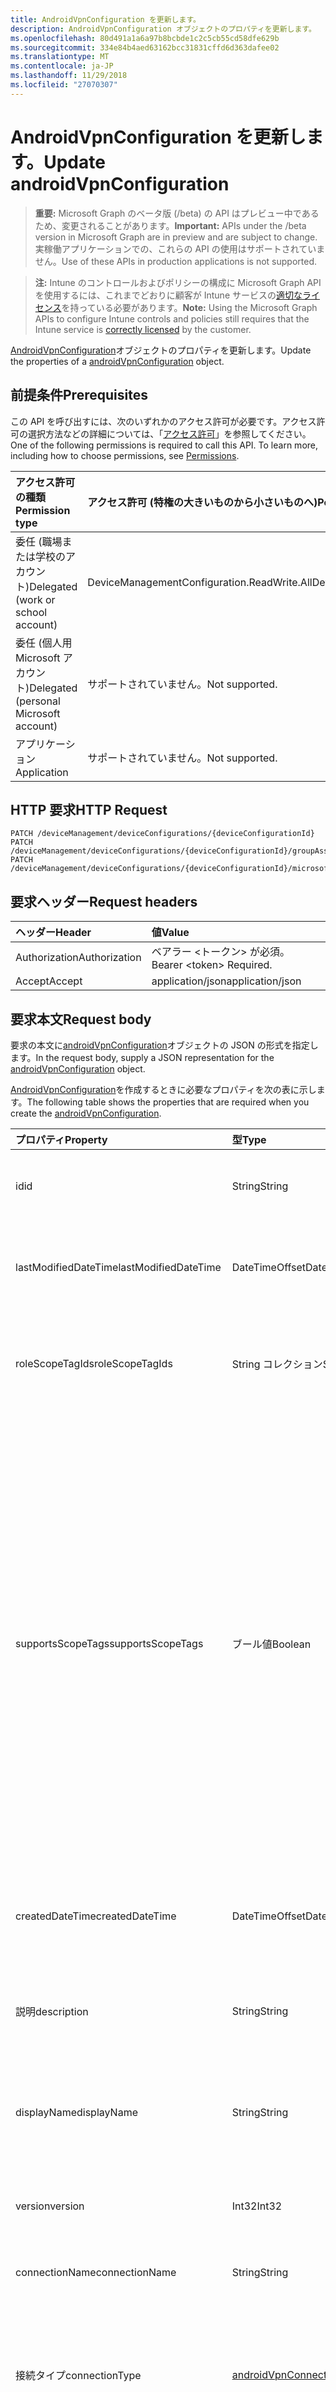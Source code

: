 ```yaml
---
title: AndroidVpnConfiguration を更新します。
description: AndroidVpnConfiguration オブジェクトのプロパティを更新します。
ms.openlocfilehash: 80d491a1a6a97b8bcbde1c2c5cb55cd58dfe629b
ms.sourcegitcommit: 334e84b4aed63162bcc31831cffd6d363dafee02
ms.translationtype: MT
ms.contentlocale: ja-JP
ms.lasthandoff: 11/29/2018
ms.locfileid: "27070307"
---
```

# <a name="update-androidvpnconfiguration"></a><span data-ttu-id="09bba-103">AndroidVpnConfiguration を更新します。</span><span class="sxs-lookup"><span data-stu-id="09bba-103">Update androidVpnConfiguration</span></span>

> <span data-ttu-id="09bba-104">**重要:** Microsoft Graph のベータ版 (/beta) の API はプレビュー中であるため、変更されることがあります。</span><span class="sxs-lookup"><span data-stu-id="09bba-104">**Important:** APIs under the /beta version in Microsoft Graph are in preview and are subject to change.</span></span> <span data-ttu-id="09bba-105">実稼働アプリケーションでの、これらの API の使用はサポートされていません。</span><span class="sxs-lookup"><span data-stu-id="09bba-105">Use of these APIs in production applications is not supported.</span></span>

> <span data-ttu-id="09bba-106">**注:** Intune のコントロールおよびポリシーの構成に Microsoft Graph API を使用するには、これまでどおりに顧客が Intune サービスの[適切なライセンス](https://go.microsoft.com/fwlink/?linkid=839381)を持っている必要があります。</span><span class="sxs-lookup"><span data-stu-id="09bba-106">**Note:** Using the Microsoft Graph APIs to configure Intune controls and policies still requires that the Intune service is [correctly licensed](https://go.microsoft.com/fwlink/?linkid=839381) by the customer.</span></span>

<span data-ttu-id="09bba-107">[AndroidVpnConfiguration](../resources/intune-deviceconfig-androidvpnconfiguration.md)オブジェクトのプロパティを更新します。</span><span class="sxs-lookup"><span data-stu-id="09bba-107">Update the properties of a [androidVpnConfiguration](../resources/intune-deviceconfig-androidvpnconfiguration.md) object.</span></span>
## <a name="prerequisites"></a><span data-ttu-id="09bba-108">前提条件</span><span class="sxs-lookup"><span data-stu-id="09bba-108">Prerequisites</span></span>
<span data-ttu-id="09bba-p102">この API を呼び出すには、次のいずれかのアクセス許可が必要です。アクセス許可の選択方法などの詳細については、「[アクセス許可](/graph/permissions-reference)」を参照してください。</span><span class="sxs-lookup"><span data-stu-id="09bba-p102">One of the following permissions is required to call this API. To learn more, including how to choose permissions, see [Permissions](/graph/permissions-reference).</span></span>

|<span data-ttu-id="09bba-111">アクセス許可の種類</span><span class="sxs-lookup"><span data-stu-id="09bba-111">Permission type</span></span>|<span data-ttu-id="09bba-112">アクセス許可 (特権の大きいものから小さいものへ)</span><span class="sxs-lookup"><span data-stu-id="09bba-112">Permissions (from most to least privileged)</span></span>|
|:---|:---|
|<span data-ttu-id="09bba-113">委任 (職場または学校のアカウント)</span><span class="sxs-lookup"><span data-stu-id="09bba-113">Delegated (work or school account)</span></span>|<span data-ttu-id="09bba-114">DeviceManagementConfiguration.ReadWrite.All</span><span class="sxs-lookup"><span data-stu-id="09bba-114">DeviceManagementConfiguration.ReadWrite.All</span></span>|
|<span data-ttu-id="09bba-115">委任 (個人用 Microsoft アカウント)</span><span class="sxs-lookup"><span data-stu-id="09bba-115">Delegated (personal Microsoft account)</span></span>|<span data-ttu-id="09bba-116">サポートされていません。</span><span class="sxs-lookup"><span data-stu-id="09bba-116">Not supported.</span></span>|
|<span data-ttu-id="09bba-117">アプリケーション</span><span class="sxs-lookup"><span data-stu-id="09bba-117">Application</span></span>|<span data-ttu-id="09bba-118">サポートされていません。</span><span class="sxs-lookup"><span data-stu-id="09bba-118">Not supported.</span></span>|

## <a name="http-request"></a><span data-ttu-id="09bba-119">HTTP 要求</span><span class="sxs-lookup"><span data-stu-id="09bba-119">HTTP Request</span></span>
<!-- {
  "blockType": "ignored"
}
-->
``` http
PATCH /deviceManagement/deviceConfigurations/{deviceConfigurationId}
PATCH /deviceManagement/deviceConfigurations/{deviceConfigurationId}/groupAssignments/{deviceConfigurationGroupAssignmentId}/deviceConfiguration
PATCH /deviceManagement/deviceConfigurations/{deviceConfigurationId}/microsoft.graph.windowsDomainJoinConfiguration/networkAccessConfigurations/{deviceConfigurationId}
```

## <a name="request-headers"></a><span data-ttu-id="09bba-120">要求ヘッダー</span><span class="sxs-lookup"><span data-stu-id="09bba-120">Request headers</span></span>
|<span data-ttu-id="09bba-121">ヘッダー</span><span class="sxs-lookup"><span data-stu-id="09bba-121">Header</span></span>|<span data-ttu-id="09bba-122">値</span><span class="sxs-lookup"><span data-stu-id="09bba-122">Value</span></span>|
|:---|:---|
|<span data-ttu-id="09bba-123">Authorization</span><span class="sxs-lookup"><span data-stu-id="09bba-123">Authorization</span></span>|<span data-ttu-id="09bba-124">ベアラー &lt;トークン&gt; が必須。</span><span class="sxs-lookup"><span data-stu-id="09bba-124">Bearer &lt;token&gt; Required.</span></span>|
|<span data-ttu-id="09bba-125">Accept</span><span class="sxs-lookup"><span data-stu-id="09bba-125">Accept</span></span>|<span data-ttu-id="09bba-126">application/json</span><span class="sxs-lookup"><span data-stu-id="09bba-126">application/json</span></span>|

## <a name="request-body"></a><span data-ttu-id="09bba-127">要求本文</span><span class="sxs-lookup"><span data-stu-id="09bba-127">Request body</span></span>
<span data-ttu-id="09bba-128">要求の本文に[androidVpnConfiguration](../resources/intune-deviceconfig-androidvpnconfiguration.md)オブジェクトの JSON の形式を指定します。</span><span class="sxs-lookup"><span data-stu-id="09bba-128">In the request body, supply a JSON representation for the [androidVpnConfiguration](../resources/intune-deviceconfig-androidvpnconfiguration.md) object.</span></span>

<span data-ttu-id="09bba-129">[AndroidVpnConfiguration](../resources/intune-deviceconfig-androidvpnconfiguration.md)を作成するときに必要なプロパティを次の表に示します。</span><span class="sxs-lookup"><span data-stu-id="09bba-129">The following table shows the properties that are required when you create the [androidVpnConfiguration](../resources/intune-deviceconfig-androidvpnconfiguration.md).</span></span>

|<span data-ttu-id="09bba-130">プロパティ</span><span class="sxs-lookup"><span data-stu-id="09bba-130">Property</span></span>|<span data-ttu-id="09bba-131">型</span><span class="sxs-lookup"><span data-stu-id="09bba-131">Type</span></span>|<span data-ttu-id="09bba-132">説明</span><span class="sxs-lookup"><span data-stu-id="09bba-132">Description</span></span>|
|:---|:---|:---|
|<span data-ttu-id="09bba-133">id</span><span class="sxs-lookup"><span data-stu-id="09bba-133">id</span></span>|<span data-ttu-id="09bba-134">String</span><span class="sxs-lookup"><span data-stu-id="09bba-134">String</span></span>|<span data-ttu-id="09bba-135">エンティティのキー。</span><span class="sxs-lookup"><span data-stu-id="09bba-135">Key of the entity.</span></span> <span data-ttu-id="09bba-136">[deviceConfiguration](../resources/intune-deviceconfig-deviceconfiguration.md) から継承します</span><span class="sxs-lookup"><span data-stu-id="09bba-136">Inherited from [deviceConfiguration](../resources/intune-deviceconfig-deviceconfiguration.md)</span></span>|
|<span data-ttu-id="09bba-137">lastModifiedDateTime</span><span class="sxs-lookup"><span data-stu-id="09bba-137">lastModifiedDateTime</span></span>|<span data-ttu-id="09bba-138">DateTimeOffset</span><span class="sxs-lookup"><span data-stu-id="09bba-138">DateTimeOffset</span></span>|<span data-ttu-id="09bba-139">オブジェクトが最後に変更された DateTime。</span><span class="sxs-lookup"><span data-stu-id="09bba-139">DateTime the object was last modified.</span></span> <span data-ttu-id="09bba-140">[deviceConfiguration](../resources/intune-deviceconfig-deviceconfiguration.md) から継承します</span><span class="sxs-lookup"><span data-stu-id="09bba-140">Inherited from [deviceConfiguration](../resources/intune-deviceconfig-deviceconfiguration.md)</span></span>|
|<span data-ttu-id="09bba-141">roleScopeTagIds</span><span class="sxs-lookup"><span data-stu-id="09bba-141">roleScopeTagIds</span></span>|<span data-ttu-id="09bba-142">String コレクション</span><span class="sxs-lookup"><span data-stu-id="09bba-142">String collection</span></span>|<span data-ttu-id="09bba-143">このエンティティ インスタンスのスコープのタグのリストです。</span><span class="sxs-lookup"><span data-stu-id="09bba-143">List of Scope Tags for this Entity instance.</span></span> <span data-ttu-id="09bba-144">[deviceConfiguration](../resources/intune-deviceconfig-deviceconfiguration.md) から継承します</span><span class="sxs-lookup"><span data-stu-id="09bba-144">Inherited from [deviceConfiguration](../resources/intune-deviceconfig-deviceconfiguration.md)</span></span>|
|<span data-ttu-id="09bba-145">supportsScopeTags</span><span class="sxs-lookup"><span data-stu-id="09bba-145">supportsScopeTags</span></span>|<span data-ttu-id="09bba-146">ブール値</span><span class="sxs-lookup"><span data-stu-id="09bba-146">Boolean</span></span>|<span data-ttu-id="09bba-147">デバイスの構成を基になるスコープのタグの割り当てをサポートしているかどうかを示します。</span><span class="sxs-lookup"><span data-stu-id="09bba-147">Indicates whether or not the underlying Device Configuration supports the assignment of scope tags.</span></span> <span data-ttu-id="09bba-148">この値が false であり、エンティティをスコープ指定されたユーザーには表示されませんがある場合、ScopeTags プロパティに割り当てることは許可されていません。</span><span class="sxs-lookup"><span data-stu-id="09bba-148">Assigning to the ScopeTags property is not allowed when this value is false and entities will not be visible to scoped users.</span></span> <span data-ttu-id="09bba-149">これは、Silverlight で作成されたレガシ ポリシーに対して発生し、削除して、Azure ポータル内のポリシーを再作成することで解決できます。</span><span class="sxs-lookup"><span data-stu-id="09bba-149">This occurs for Legacy policies created in Silverlight and can be resolved by deleting and recreating the policy in the Azure Portal.</span></span> <span data-ttu-id="09bba-150">このプロパティは値の取得のみ可能です。</span><span class="sxs-lookup"><span data-stu-id="09bba-150">This property is read-only.</span></span> <span data-ttu-id="09bba-151">[deviceConfiguration](../resources/intune-deviceconfig-deviceconfiguration.md) から継承します</span><span class="sxs-lookup"><span data-stu-id="09bba-151">Inherited from [deviceConfiguration](../resources/intune-deviceconfig-deviceconfiguration.md)</span></span>|
|<span data-ttu-id="09bba-152">createdDateTime</span><span class="sxs-lookup"><span data-stu-id="09bba-152">createdDateTime</span></span>|<span data-ttu-id="09bba-153">DateTimeOffset</span><span class="sxs-lookup"><span data-stu-id="09bba-153">DateTimeOffset</span></span>|<span data-ttu-id="09bba-154">オブジェクトが作成された DateTime。</span><span class="sxs-lookup"><span data-stu-id="09bba-154">DateTime the object was created.</span></span> <span data-ttu-id="09bba-155">[deviceConfiguration](../resources/intune-deviceconfig-deviceconfiguration.md) から継承します</span><span class="sxs-lookup"><span data-stu-id="09bba-155">Inherited from [deviceConfiguration](../resources/intune-deviceconfig-deviceconfiguration.md)</span></span>|
|<span data-ttu-id="09bba-156">説明</span><span class="sxs-lookup"><span data-stu-id="09bba-156">description</span></span>|<span data-ttu-id="09bba-157">String</span><span class="sxs-lookup"><span data-stu-id="09bba-157">String</span></span>|<span data-ttu-id="09bba-158">デバイス構成について管理者が提供した説明。</span><span class="sxs-lookup"><span data-stu-id="09bba-158">Admin provided description of the Device Configuration.</span></span> <span data-ttu-id="09bba-159">[deviceConfiguration](../resources/intune-deviceconfig-deviceconfiguration.md) から継承します</span><span class="sxs-lookup"><span data-stu-id="09bba-159">Inherited from [deviceConfiguration](../resources/intune-deviceconfig-deviceconfiguration.md)</span></span>|
|<span data-ttu-id="09bba-160">displayName</span><span class="sxs-lookup"><span data-stu-id="09bba-160">displayName</span></span>|<span data-ttu-id="09bba-161">String</span><span class="sxs-lookup"><span data-stu-id="09bba-161">String</span></span>|<span data-ttu-id="09bba-162">デバイス構成について管理者が指定した名前。</span><span class="sxs-lookup"><span data-stu-id="09bba-162">Admin provided name of the device configuration.</span></span> <span data-ttu-id="09bba-163">[deviceConfiguration](../resources/intune-deviceconfig-deviceconfiguration.md) から継承します</span><span class="sxs-lookup"><span data-stu-id="09bba-163">Inherited from [deviceConfiguration](../resources/intune-deviceconfig-deviceconfiguration.md)</span></span>|
|<span data-ttu-id="09bba-164">version</span><span class="sxs-lookup"><span data-stu-id="09bba-164">version</span></span>|<span data-ttu-id="09bba-165">Int32</span><span class="sxs-lookup"><span data-stu-id="09bba-165">Int32</span></span>|<span data-ttu-id="09bba-166">デバイス構成のバージョン。</span><span class="sxs-lookup"><span data-stu-id="09bba-166">Version of the device configuration.</span></span> <span data-ttu-id="09bba-167">[deviceConfiguration](../resources/intune-deviceconfig-deviceconfiguration.md) から継承します</span><span class="sxs-lookup"><span data-stu-id="09bba-167">Inherited from [deviceConfiguration](../resources/intune-deviceconfig-deviceconfiguration.md)</span></span>|
|<span data-ttu-id="09bba-168">connectionName</span><span class="sxs-lookup"><span data-stu-id="09bba-168">connectionName</span></span>|<span data-ttu-id="09bba-169">String</span><span class="sxs-lookup"><span data-stu-id="09bba-169">String</span></span>|<span data-ttu-id="09bba-170">接続名がユーザーに表示されます。</span><span class="sxs-lookup"><span data-stu-id="09bba-170">Connection name displayed to the user.</span></span>|
|<span data-ttu-id="09bba-171">接続タイプ</span><span class="sxs-lookup"><span data-stu-id="09bba-171">connectionType</span></span>|[<span data-ttu-id="09bba-172">androidVpnConnectionType</span><span class="sxs-lookup"><span data-stu-id="09bba-172">androidVpnConnectionType</span></span>](../resources/intune-deviceconfig-androidvpnconnectiontype.md)|<span data-ttu-id="09bba-173">接続の種類です。</span><span class="sxs-lookup"><span data-stu-id="09bba-173">Connection type.</span></span> <span data-ttu-id="09bba-174">使用可能な値: `ciscoAnyConnect`、`pulseSecure`、`f5EdgeClient`、`dellSonicWallMobileConnect`、`checkPointCapsuleVpn`、`citrix`。</span><span class="sxs-lookup"><span data-stu-id="09bba-174">Possible values are: `ciscoAnyConnect`, `pulseSecure`, `f5EdgeClient`, `dellSonicWallMobileConnect`, `checkPointCapsuleVpn`, `citrix`.</span></span>|
|<span data-ttu-id="09bba-175">role</span><span class="sxs-lookup"><span data-stu-id="09bba-175">role</span></span>|<span data-ttu-id="09bba-176">String</span><span class="sxs-lookup"><span data-stu-id="09bba-176">String</span></span>|<span data-ttu-id="09bba-177">パルスをセキュリティで保護する接続の種類が設定されている場合の役割です。</span><span class="sxs-lookup"><span data-stu-id="09bba-177">Role when connection type is set to Pulse Secure.</span></span>|
|<span data-ttu-id="09bba-178">領域</span><span class="sxs-lookup"><span data-stu-id="09bba-178">realm</span></span>|<span data-ttu-id="09bba-179">String</span><span class="sxs-lookup"><span data-stu-id="09bba-179">String</span></span>|<span data-ttu-id="09bba-180">領域のパルスをセキュリティで保護する接続の種類が設定されている場合です。</span><span class="sxs-lookup"><span data-stu-id="09bba-180">Realm when connection type is set to Pulse Secure.</span></span>|
|<span data-ttu-id="09bba-181">サーバー</span><span class="sxs-lookup"><span data-stu-id="09bba-181">servers</span></span>|<span data-ttu-id="09bba-182">[vpnServer](../resources/intune-deviceconfig-vpnserver.md)コレクション</span><span class="sxs-lookup"><span data-stu-id="09bba-182">[vpnServer](../resources/intune-deviceconfig-vpnserver.md) collection</span></span>|<span data-ttu-id="09bba-183">ネットワーク上の VPN サーバーの一覧です。</span><span class="sxs-lookup"><span data-stu-id="09bba-183">List of VPN Servers on the network.</span></span> <span data-ttu-id="09bba-184">エンド ・ ユーザーがこれらのネットワークの場所にアクセスできることを確認します。</span><span class="sxs-lookup"><span data-stu-id="09bba-184">Make sure end users can access these network locations.</span></span> <span data-ttu-id="09bba-185">このコレクションには、最大で 500 個の要素を含めることができます。</span><span class="sxs-lookup"><span data-stu-id="09bba-185">This collection can contain a maximum of 500 elements.</span></span>|
|<span data-ttu-id="09bba-186">指紋</span><span class="sxs-lookup"><span data-stu-id="09bba-186">fingerprint</span></span>|<span data-ttu-id="09bba-187">String</span><span class="sxs-lookup"><span data-stu-id="09bba-187">String</span></span>|<span data-ttu-id="09bba-188">指紋は、VPN サーバーの確認に使用される文字列は、信頼できるチェック ポイントのカプセルの VPN 接続の種類の場合は該当する場合のみです。</span><span class="sxs-lookup"><span data-stu-id="09bba-188">Fingerprint is a string that will be used to verify the VPN server can be trusted, which is only applicable when connection type is Check Point Capsule VPN.</span></span>|
|<span data-ttu-id="09bba-189">customData</span><span class="sxs-lookup"><span data-stu-id="09bba-189">customData</span></span>|<span data-ttu-id="09bba-190">[keyValue](../resources/intune-deviceconfig-keyvalue.md)コレクション</span><span class="sxs-lookup"><span data-stu-id="09bba-190">[keyValue](../resources/intune-deviceconfig-keyvalue.md) collection</span></span>|<span data-ttu-id="09bba-191">カスタム データ接続の種類は、Citrix に設定されている場合。</span><span class="sxs-lookup"><span data-stu-id="09bba-191">Custom data when connection type is set to Citrix.</span></span> <span data-ttu-id="09bba-192">このコレクションには、最大 25 の要素を含めることができます。</span><span class="sxs-lookup"><span data-stu-id="09bba-192">This collection can contain a maximum of 25 elements.</span></span>|
|<span data-ttu-id="09bba-193">customKeyValueData</span><span class="sxs-lookup"><span data-stu-id="09bba-193">customKeyValueData</span></span>|<span data-ttu-id="09bba-194">[keyValuePair](../resources/intune-shared-keyvaluepair.md) コレクション</span><span class="sxs-lookup"><span data-stu-id="09bba-194">[keyValuePair](../resources/intune-shared-keyvaluepair.md) collection</span></span>|<span data-ttu-id="09bba-195">カスタム データ接続の種類は、Citrix に設定されている場合。</span><span class="sxs-lookup"><span data-stu-id="09bba-195">Custom data when connection type is set to Citrix.</span></span> <span data-ttu-id="09bba-196">このコレクションには、最大 25 の要素を含めることができます。</span><span class="sxs-lookup"><span data-stu-id="09bba-196">This collection can contain a maximum of 25 elements.</span></span>|
|<span data-ttu-id="09bba-197">authenticationMethod</span><span class="sxs-lookup"><span data-stu-id="09bba-197">authenticationMethod</span></span>|[<span data-ttu-id="09bba-198">vpnAuthenticationMethod</span><span class="sxs-lookup"><span data-stu-id="09bba-198">vpnAuthenticationMethod</span></span>](../resources/intune-deviceconfig-vpnauthenticationmethod.md)|<span data-ttu-id="09bba-199">認証方法です。</span><span class="sxs-lookup"><span data-stu-id="09bba-199">Authentication method.</span></span> <span data-ttu-id="09bba-200">使用可能な値は、`certificate`、`usernameAndPassword` です。</span><span class="sxs-lookup"><span data-stu-id="09bba-200">Possible values are: `certificate`, `usernameAndPassword`.</span></span>|



## <a name="response"></a><span data-ttu-id="09bba-201">応答</span><span class="sxs-lookup"><span data-stu-id="09bba-201">Response</span></span>
<span data-ttu-id="09bba-202">かどうかは成功すると、このメソッドが返されます、`200 OK`応答コードおよび応答の本文に更新された[androidVpnConfiguration](../resources/intune-deviceconfig-androidvpnconfiguration.md)オブジェクトです。</span><span class="sxs-lookup"><span data-stu-id="09bba-202">If successful, this method returns a `200 OK` response code and an updated [androidVpnConfiguration](../resources/intune-deviceconfig-androidvpnconfiguration.md) object in the response body.</span></span>

## <a name="example"></a><span data-ttu-id="09bba-203">例</span><span class="sxs-lookup"><span data-stu-id="09bba-203">Example</span></span>
### <a name="request"></a><span data-ttu-id="09bba-204">要求</span><span class="sxs-lookup"><span data-stu-id="09bba-204">Request</span></span>
<span data-ttu-id="09bba-205">以下は、要求の例です。</span><span class="sxs-lookup"><span data-stu-id="09bba-205">Here is an example of the request.</span></span>
``` http
PATCH https://graph.microsoft.com/beta/deviceManagement/deviceConfigurations/{deviceConfigurationId}
Content-type: application/json
Content-length: 980

{
  "lastModifiedDateTime": "2017-01-01T00:00:35.1329464-08:00",
  "roleScopeTagIds": [
    "Role Scope Tag Ids value"
  ],
  "supportsScopeTags": true,
  "description": "Description value",
  "displayName": "Display Name value",
  "version": 7,
  "connectionName": "Connection Name value",
  "connectionType": "pulseSecure",
  "role": "Role value",
  "realm": "Realm value",
  "servers": [
    {
      "@odata.type": "microsoft.graph.vpnServer",
      "description": "Description value",
      "address": "Address value",
      "isDefaultServer": true
    }
  ],
  "fingerprint": "Fingerprint value",
  "customData": [
    {
      "@odata.type": "microsoft.graph.keyValue",
      "key": "Key value",
      "value": "Value value"
    }
  ],
  "customKeyValueData": [
    {
      "@odata.type": "microsoft.graph.keyValuePair",
      "name": "Name value",
      "value": "Value value"
    }
  ],
  "authenticationMethod": "usernameAndPassword"
}
```

### <a name="response"></a><span data-ttu-id="09bba-206">応答</span><span class="sxs-lookup"><span data-stu-id="09bba-206">Response</span></span>
<span data-ttu-id="09bba-p116">以下は、応答の例です。注:簡潔にするために、ここに示す応答オブジェクトは切り詰められている場合があります。すべてのプロパティは実際の呼び出しから返されます。</span><span class="sxs-lookup"><span data-stu-id="09bba-p116">Here is an example of the response. Note: The response object shown here may be truncated for brevity. All of the properties will be returned from an actual call.</span></span>
``` http
HTTP/1.1 200 OK
Content-Type: application/json
Content-Length: 1150

{
  "@odata.type": "#microsoft.graph.androidVpnConfiguration",
  "id": "d4c48852-8852-d4c4-5288-c4d45288c4d4",
  "lastModifiedDateTime": "2017-01-01T00:00:35.1329464-08:00",
  "roleScopeTagIds": [
    "Role Scope Tag Ids value"
  ],
  "supportsScopeTags": true,
  "createdDateTime": "2017-01-01T00:02:43.5775965-08:00",
  "description": "Description value",
  "displayName": "Display Name value",
  "version": 7,
  "connectionName": "Connection Name value",
  "connectionType": "pulseSecure",
  "role": "Role value",
  "realm": "Realm value",
  "servers": [
    {
      "@odata.type": "microsoft.graph.vpnServer",
      "description": "Description value",
      "address": "Address value",
      "isDefaultServer": true
    }
  ],
  "fingerprint": "Fingerprint value",
  "customData": [
    {
      "@odata.type": "microsoft.graph.keyValue",
      "key": "Key value",
      "value": "Value value"
    }
  ],
  "customKeyValueData": [
    {
      "@odata.type": "microsoft.graph.keyValuePair",
      "name": "Name value",
      "value": "Value value"
    }
  ],
  "authenticationMethod": "usernameAndPassword"
}
```





